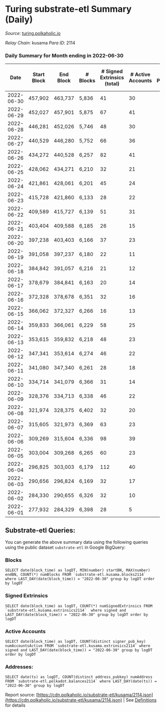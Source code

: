# Turing substrate-etl Summary (Daily)

_Source_: [turing.polkaholic.io](https://turing.polkaholic.io)

*Relay Chain*: kusama
*Para ID*: 2114



### Daily Summary for Month ending in 2022-06-30


| Date | Start Block | End Block | # Blocks | # Signed Extrinsics (total) | # Active Accounts | # Passive | # New | # Addresses with Balances | # Events | # Transfers | # XCM Transfers In | # XCM Transfers Out |
| ---- | ----------- | --------- | -------- | --------------------------- | ----------------- | --------- | ----- | ------------------------- | -------- | ----------- | ------------------ | ------------------- |
| 2022-06-30 | 457,902 | 463,737 | 5,836  | 41 | 30 |  |  | 1,471 | 18,795 | 2  |   |   |
| 2022-06-29 | 452,027 | 457,901 | 5,875  | 67 | 41 |  |  | 1,471 | 18,644 | 4  |   |   |
| 2022-06-28 | 446,281 | 452,026 | 5,746  | 48 | 30 |  |  | 1,470 | 17,209 | 2  |   |   |
| 2022-06-27 | 440,529 | 446,280 | 5,752  | 66 | 36 |  |  | 1,470 | 17,715 | 8  |   |   |
| 2022-06-26 | 434,272 | 440,528 | 6,257  | 82 | 41 |  |  | 1,470 | 18,318 | 3  |   |   |
| 2022-06-25 | 428,062 | 434,271 | 6,210  | 32 | 21 |  |  | 1,470 | 18,400 | 3  |   |   |
| 2022-06-24 | 421,861 | 428,061 | 6,201  | 45 | 24 |  |  | 1,469 | 17,821 | 2  |   |   |
| 2022-06-23 | 415,728 | 421,860 | 6,133  | 28 | 22 |  |  | 1,469 | 17,505 | 4  |   |   |
| 2022-06-22 | 409,589 | 415,727 | 6,139  | 51 | 31 |  |  | 1,468 | 17,526 | 18  |   |   |
| 2022-06-21 | 403,404 | 409,588 | 6,185  | 26 | 15 |  |  | 1,468 | 17,896 | 1  |   |   |
| 2022-06-20 | 397,238 | 403,403 | 6,166  | 37 | 23 |  |  | 1,468 | 17,291 | 3  |   |   |
| 2022-06-19 | 391,058 | 397,237 | 6,180  | 22 | 11 |  |  | 1,468 | 17,175 | 2  |   |   |
| 2022-06-18 | 384,842 | 391,057 | 6,216  | 21 | 12 |  |  | 1,468 | 17,676 |   |   |   |
| 2022-06-17 | 378,679 | 384,841 | 6,163  | 20 | 14 |  |  | 1,468 | 17,110 | 2  |   |   |
| 2022-06-16 | 372,328 | 378,678 | 6,351  | 32 | 16 |  |  | 1,468 | 17,981 | 5  | 3 ($0.49) | 4 ($0.09) |
| 2022-06-15 | 366,062 | 372,327 | 6,266  | 16 | 13 |  |  | 1,466 | 17,188 | 2  |   |   |
| 2022-06-14 | 359,833 | 366,061 | 6,229  | 58 | 25 |  |  | 1,465 | 17,130 | 2  | 1  | 2  |
| 2022-06-13 | 353,615 | 359,832 | 6,218  | 48 | 23 |  |  | 1,464 | 17,195 | 5  | 3 ($0.88) | 4 ($0.41) |
| 2022-06-12 | 347,341 | 353,614 | 6,274  | 46 | 22 |  |  | 1,462 | 16,667 | 6  |   |   |
| 2022-06-11 | 341,080 | 347,340 | 6,261  | 28 | 18 |  |  | 1,460 | 16,483 |   |   |   |
| 2022-06-10 | 334,714 | 341,079 | 6,366  | 31 | 14 |  |  | 1,460 | 16,195 | 2  |   |   |
| 2022-06-09 | 328,376 | 334,713 | 6,338  | 46 | 22 |  |  | 1,458 | 16,301 | 4  |   |   |
| 2022-06-08 | 321,974 | 328,375 | 6,402  | 32 | 20 |  |  | 1,458 | 15,934 | 4  |   |   |
| 2022-06-07 | 315,605 | 321,973 | 6,369  | 63 | 23 |  |  | 1,456 | 15,934 | 6  |   |   |
| 2022-06-06 | 309,269 | 315,604 | 6,336  | 98 | 39 |  |  | 1,456 | 15,332 | 9  |   |   |
| 2022-06-05 | 303,004 | 309,268 | 6,265  | 60 | 23 |  |  | 1,453 | 14,112 | 12  |   |   |
| 2022-06-04 | 296,825 | 303,003 | 6,179  | 112 | 40 |  |  | 1,447 | 13,881 | 16  |   |   |
| 2022-06-03 | 290,656 | 296,824 | 6,169  | 32 | 17 |  |  | 1,441 | 13,104 | 5  |   |   |
| 2022-06-02 | 284,330 | 290,655 | 6,326  | 32 | 10 |  |  | 1,440 | 13,232 | 7  |   |   |
| 2022-06-01 | 277,932 | 284,329 | 6,398  | 28 | 5 |  |  | 1,439 | 13,370 | 10  |   |   |

## Substrate-etl Queries:
You can generate the above summary data using the following queries using the public dataset `substrate-etl` in Google BigQuery:


### Blocks
```
SELECT date(block_time) as logDT, MIN(number) startBN, MAX(number) endBN, COUNT(*) numBlocks FROM `substrate-etl.kusama.blocks2114`  where LAST_DAY(date(block_time)) = "2022-06-30" group by logDT order by logDT
```


### Signed Extrinsics
```
SELECT date(block_time) as logDT, COUNT(*) numSignedExtrinsics FROM `substrate-etl.kusama.extrinsics2114`  where signed and LAST_DAY(date(block_time)) = "2022-06-30" group by logDT order by logDT
```


### Active Accounts
```
SELECT date(block_time) as logDT, COUNT(distinct signer_pub_key) numAccountsActive FROM `substrate-etl.kusama.extrinsics2114` where signed and LAST_DAY(date(block_time)) = "2022-06-30" group by logDT order by logDT
```


### Addresses:
```
SELECT date(ts) as logDT, COUNT(distinct address_pubkey) numAddress FROM `substrate-etl.polkadot.balances2114` where LAST_DAY(date(ts)) = "2022-06-30" group by logDT
```



Report source: [https://cdn.polkaholic.io/substrate-etl/kusama/2114.json](https://cdn.polkaholic.io/substrate-etl/kusama/2114.json) | See [Definitions](/DEFINITIONS.md) for details
